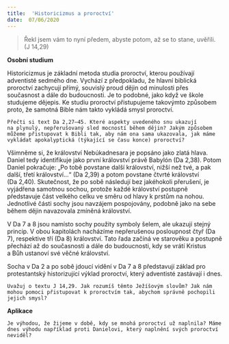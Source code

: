 ```yaml
---
title:  'Historicizmus a proroctví'
date:  07/06/2020
---
```


> <p></p>
> Řekl jsem vám to nyní předem, abyste potom, až se to stane, uvěřili. (J 14,29)

**Osobní studium**

Historicizmus je základní metoda studia proroctví, kterou používají adventisté sedmého dne. Vychází z předpokladu, že hlavní biblická proroctví zachycují přímý, souvislý proud dějin od minulosti přes současnost a dále do budoucnosti. Je to podobné, jako když ve škole studujeme dějepis. Ke studiu proroctví přistupujeme takovýmto způsobem proto, že samotná Bible nám takto vykládá smysl proroctví.

`Přečti si text Da 2,27–45. Které aspekty uvedeného snu ukazují na plynulý, nepřerušovaný sled mocností během dějin? Jakým způsobem můžeme přistupovat k Bibli tak, aby nám ona sama ukazovala, jak máme vykládat apokalyptická (týkající se času konce) proroctví?`

Všimněme si, že království Nebúkadnesara je popsáno jako zlatá hlava. Daniel tedy identifikuje jako první království právě Babylón (Da 2,38). Potom Daniel pokračuje: „Po tobě povstane další království, nižší než tvé, a pak další, třetí království...“ (Da 2,39) a potom povstane čtvrté království (Da 2,40). Skutečnost, že po sobě následují bez jakéhokoli přerušení, je vyjádřena samotnou sochou, protože každé království postupně představuje část velkého celku ve směru od hlavy k prstům na nohou. Jednotlivé části sochy jsou navzájem pospojovány, podobně jako na sebe během dějin navazovala zmíněná království.

V Da 7 a 8 jsou namísto sochy použity symboly šelem, ale ukazují stejný princip. V obou kapitolách nacházíme nepřerušenou posloupnost čtyř (Da 7), respektive tří (Da 8) království. Tato řada začíná ve starověku a postupně přechází až do současnosti a dále do budoucnosti, kdy se vrátí Kristus a Bůh ustanoví své věčné království.

Socha v Da 2 a po sobě jdoucí vidění v Da 7 a 8 představují základ pro protestantský historizující výklad proroctví, který adventisté zastávají i dnes.

`Uvažuj o textu J 14,29. Jak rozumíš těmto Ježíšovým slovům? Jak nám mohou pomoci přistupovat k proroctvím tak, abychom správně pochopili jejich smysl?`

**Aplikace**

`Je výhodou, že žijeme v době, kdy se mnohá proroctví už naplnila? Máme dnes výhodu například proti Danielovi, který naplnění svých proroctví neviděl?`